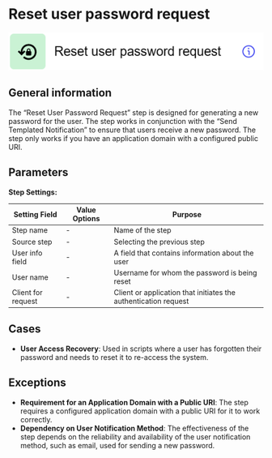 # Reset user password request

![](../../assets/images/app-development/reset-user-password-request.png)

## General information
The “Reset User Password Request” step is designed for generating a new password for the user. The step works in conjunction with the “Send Templated Notification” to ensure that users receive a new password. The step only works if you have an application domain with a configured public URI.

## Parameters
**Step Settings:**

| Setting Field   | Value Options | Purpose |
|------------------|-------------------|------------|
| Step name        | -                 | Name of the step |
| Source step      | -                 | Selecting the previous step |
| User info field  | -                 | A field that contains information about the user |
| User name        | -                 | Username for whom the password is being reset |
| Client for request | -               | Client or application that initiates the authentication request |

## Cases
- **User Access Recovery**: Used in scripts where a user has forgotten their password and needs to reset it to re-access the system.

## Exceptions
- **Requirement for an Application Domain with a Public URI**: The step requires a configured application domain with a public URI for it to work correctly.
- **Dependency on User Notification Method**: The effectiveness of the step depends on the reliability and availability of the user notification method, such as email, used for sending a new password.
